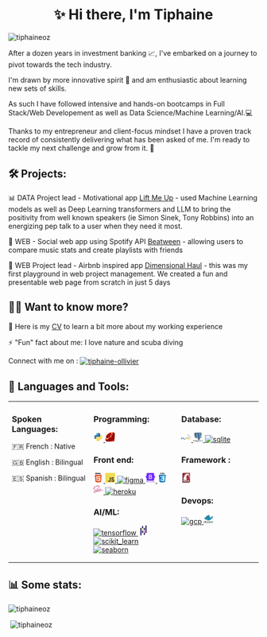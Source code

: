 
<h1 align="center"> ✨ Hi there, I'm Tiphaine </h1>
<p align="left"> <img src="https://komarev.com/ghpvc/?username=tiphaineoz&label=Profile%20views&color=0e75b6&style=flat" alt="tiphaineoz" /> </p>
After a dozen years in investment banking 📈, I've embarked on a journey to pivot towards the tech industry. 

I'm drawn by more innovative spirit 🤖 and am enthusiastic about learning new sets of skills. 

As such I have followed intensive and hands-on bootcamps in Full Stack/Web Developement as well as Data Science/Machine Learning/AI.💻

Thanks to my entrepreneur and client-focus mindset I have a proven track record of consistently delivering what has been asked of me. I'm ready to tackle my next challenge and grow from it. 💪

<h2> 🛠️ Projects: </h2>

📊 DATA Project lead - Motivational app <a href= "https://github.com/Tiphaineoz/Lift_Me_Up">Lift Me Up</a> - used Machine Learning models as well as Deep Learning transformers and LLM to bring the positivity from well known speakers (ie  Simon Sinek, Tony Robbins) into an energizing pep talk to a user when they need it most.

📱 WEB - Social web app using Spotify API <a href = "https://github.com/thefrenchmessiah/beatween">Beatween</a> - allowing users to compare music stats and create playlists with friends

📱 WEB Project lead - Airbnb inspired app <a href= "https://dimensional-haul-623e2c8f5718.herokuapp.com/dimensions">Dimensional Haul</a> - this was my first playground in web project management. We created a fun and presentable web page from scratch in just 5 days

<h2> 👨‍💻 Want to know more? </h2>  
📄 Here is my <a href="https://www.canva.com/design/DAF_2nVYaX8/B-fH_iR0fWjEr2-YPyEz5Q/edit?utm_content=DAF_2nVYaX8&utm_campaign=designshare&utm_medium=link2&utm_source=sharebutton](https://www.canva.com/design/DAF_2nVYaX8/B-fH_iR0fWjEr2-YPyEz5Q/edit?utm_content=DAF_2nVYaX8&utm_campaign=designshare&utm_medium=link2&utm_source=sharebutton](https://www.canva.com/design/DAF_2nVYaX8/B-fH_iR0fWjEr2-YPyEz5Q/edit?utm_content=DAF_2nVYaX8&utm_campaign=designshare&utm_medium=link2&utm_source=sharebutton">CV</a> to learn a bit more about my working experience

⚡ "Fun" fact about me: I love nature and scuba diving

Connect with me on : <a href="https://linkedin.com/in/tiphaine-ollivier" target="blank"><img align="center" src="https://raw.githubusercontent.com/rahuldkjain/github-profile-readme-generator/master/src/images/icons/Social/linked-in-alt.svg" alt="tiphaine-ollivier" height="20" /></a>
 
<h2 align="left"> 💾 Languages and Tools:</h2>

<table align="center">
  <tr>
    <td valign="top"  width="250px">

### Spoken Languages:
:fr: French : Native

:gb: English : Bilingual

:es: Spanish : Bilingual
    </td>
    <td valign="top"  width="250px">
      
### Programming: 
<a href="https://www.python.org" target="_blank" rel="noreferrer"> <img src="https://raw.githubusercontent.com/devicons/devicon/master/icons/python/python-original.svg" alt="python" height="20"/> </a>
<a href="https://www.ruby-lang.org/en/" target="_blank" rel="noreferrer"> <img src="https://raw.githubusercontent.com/devicons/devicon/master/icons/ruby/ruby-original.svg" alt="ruby" height="20"/> </a> 

### Front end: 
<a href="https://www.w3.org/html/" target="_blank" rel="noreferrer"> <img src="https://raw.githubusercontent.com/devicons/devicon/master/icons/html5/html5-original-wordmark.svg" alt="html5" height="20"/> </a> 
<a href="https://developer.mozilla.org/en-US/docs/Web/JavaScript" target="_blank" rel="noreferrer"> <img src="https://raw.githubusercontent.com/devicons/devicon/master/icons/javascript/javascript-original.svg" alt="javascript"  height="20"/> </a> 
<a href="https://www.figma.com/" target="_blank" rel="noreferrer"> <img src="https://www.vectorlogo.zone/logos/figma/figma-icon.svg" alt="figma" height="20"/> </a> 
<a href="https://getbootstrap.com" target="_blank" rel="noreferrer"> <img src="https://raw.githubusercontent.com/devicons/devicon/master/icons/bootstrap/bootstrap-plain-wordmark.svg" alt="bootstrap" height="20"/> </a> 
<a href="https://www.w3schools.com/css/" target="_blank" rel="noreferrer"> <img src="https://raw.githubusercontent.com/devicons/devicon/master/icons/css3/css3-original-wordmark.svg" alt="css3" height="20"/> </a> 
<a href="https://sass-lang.com" target="_blank" rel="noreferrer"> <img src="https://raw.githubusercontent.com/devicons/devicon/master/icons/sass/sass-original.svg" alt="sass" height="20"/> </a> 
<a href="https://heroku.com" target="_blank" rel="noreferrer"> <img src="https://www.vectorlogo.zone/logos/heroku/heroku-icon.svg" alt="heroku" height="20"/> </a>
  
### AI/ML: 
<a href="https://www.tensorflow.org" target="_blank" rel="noreferrer"> <img src="https://www.vectorlogo.zone/logos/tensorflow/tensorflow-icon.svg" alt="tensorflow" height="20"/> </a>
<a href="https://pandas.pydata.org/" target="_blank" rel="noreferrer"> <img src="https://raw.githubusercontent.com/devicons/devicon/2ae2a900d2f041da66e950e4d48052658d850630/icons/pandas/pandas-original.svg" alt="pandas"  height="20"/> </a>
<a href="https://scikit-learn.org/" target="_blank" rel="noreferrer"> <img src="https://upload.wikimedia.org/wikipedia/commons/0/05/Scikit_learn_logo_small.svg" alt="scikit_learn"  height="20"/> </a> 
<a href="https://seaborn.pydata.org/" target="_blank" rel="noreferrer"> <img src="https://seaborn.pydata.org/_images/logo-mark-lightbg.svg" alt="seaborn"  height="20"/> </a>
  </td>
    <td valign="top"  width="250px">
      
### Database: 
<a href="https://www.mysql.com/" target="_blank" rel="noreferrer"> <img src="https://raw.githubusercontent.com/devicons/devicon/master/icons/mysql/mysql-original-wordmark.svg" alt="mysql"  height="20"/> </a>
<a href="https://www.postgresql.org" target="_blank" rel="noreferrer"> <img src="https://raw.githubusercontent.com/devicons/devicon/master/icons/postgresql/postgresql-original-wordmark.svg" alt="postgresql" height="20"/> </a>
<a href="https://www.sqlite.org/" target="_blank" rel="noreferrer"> <img src="https://www.vectorlogo.zone/logos/sqlite/sqlite-icon.svg" alt="sqlite" height="20"/> </a>

### Framework :  
<a href="https://rubyonrails.org" target="_blank" rel="noreferrer"> <img src="https://raw.githubusercontent.com/devicons/devicon/master/icons/rails/rails-original-wordmark.svg" alt="rails" height="20"/> </a> 

### Devops:
<a href="https://cloud.google.com" target="_blank" rel="noreferrer"> <img src="https://www.vectorlogo.zone/logos/google_cloud/google_cloud-icon.svg" alt="gcp" height="20"/> </a> 
<a href="https://www.docker.com/" target="_blank" rel="noreferrer"> <img src="https://raw.githubusercontent.com/devicons/devicon/master/icons/docker/docker-original-wordmark.svg" alt="docker" height="20"/> </a>
    </td>
  </tr>
</table>  

<h2 align="left"> 📊 Some stats:</h2>
<p><img align="center" src="https://github-readme-stats.vercel.app/api/top-langs?username=tiphaineoz&show_icons=true&locale=en&layout=compact" alt="tiphaineoz" /></p>

<p>&nbsp;<img align="center" src="https://github-readme-stats.vercel.app/api?username=tiphaineoz&show_icons=true&locale=en" alt="tiphaineoz" /></p>



